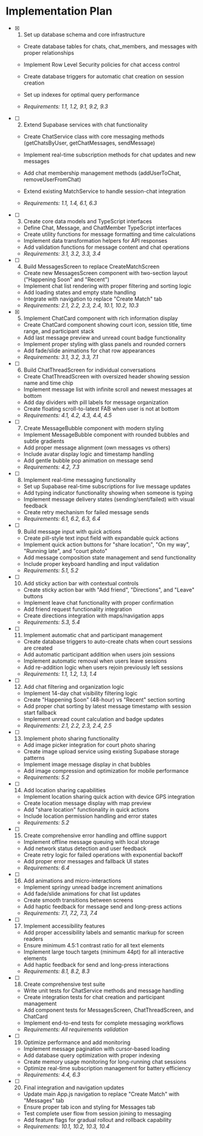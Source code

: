 # Implementation Plan

- [x] 1. Set up database schema and core infrastructure



  - Create database tables for chats, chat_members, and messages with proper relationships
  - Implement Row Level Security policies for chat access control
  - Create database triggers for automatic chat creation on session creation
  - Set up indexes for optimal query performance



  - _Requirements: 1.1, 1.2, 9.1, 9.2, 9.3_

- [ ] 2. Extend Supabase services with chat functionality
  - Create ChatService class with core messaging methods (getChatsByUser, getChatMessages, sendMessage)



  - Implement real-time subscription methods for chat updates and new messages
  - Add chat membership management methods (addUserToChat, removeUserFromChat)
  - Extend existing MatchService to handle session-chat integration
  - _Requirements: 1.1, 1.4, 6.1, 6.3_




- [ ] 3. Create core data models and TypeScript interfaces
  - Define Chat, Message, and ChatMember TypeScript interfaces
  - Create utility functions for message formatting and time calculations
  - Implement data transformation helpers for API responses
  - Add validation functions for message content and chat operations
  - _Requirements: 3.1, 3.2, 3.3, 3.4_

- [ ] 4. Build MessagesScreen to replace CreateMatchScreen
  - Create new MessagesScreen component with two-section layout ("Happening Soon" and "Recent")
  - Implement chat list rendering with proper filtering and sorting logic
  - Add loading states and empty state handling
  - Integrate with navigation to replace "Create Match" tab
  - _Requirements: 2.1, 2.2, 2.3, 2.4, 10.1, 10.2, 10.3_

- [x] 5. Implement ChatCard component with rich information display



  - Create ChatCard component showing court icon, session title, time range, and participant stack
  - Add last message preview and unread count badge functionality
  - Implement proper styling with glass panels and rounded corners
  - Add fade/slide animations for chat row appearances
  - _Requirements: 3.1, 3.2, 3.3, 7.1_

- [ ] 6. Build ChatThreadScreen for individual conversations
  - Create ChatThreadScreen with oversized header showing session name and time chip
  - Implement message list with infinite scroll and newest messages at bottom
  - Add day dividers with pill labels for message organization
  - Create floating scroll-to-latest FAB when user is not at bottom
  - _Requirements: 4.1, 4.2, 4.3, 4.4, 4.5_

- [ ] 7. Create MessageBubble component with modern styling
  - Implement MessageBubble component with rounded bubbles and subtle gradients
  - Add proper message alignment (own messages vs others)
  - Include avatar display logic and timestamp handling
  - Add gentle bubble pop animation on message send
  - _Requirements: 4.2, 7.3_

- [ ] 8. Implement real-time messaging functionality
  - Set up Supabase real-time subscriptions for live message updates
  - Add typing indicator functionality showing when someone is typing
  - Implement message delivery states (sending/sent/failed) with visual feedback
  - Create retry mechanism for failed message sends
  - _Requirements: 6.1, 6.2, 6.3, 6.4_

- [ ] 9. Build message input with quick actions
  - Create pill-style text input field with expandable quick actions
  - Implement quick action buttons for "share location", "On my way", "Running late", and "court photo"
  - Add message composition state management and send functionality
  - Include proper keyboard handling and input validation
  - _Requirements: 5.1, 5.2_

- [ ] 10. Add sticky action bar with contextual controls
  - Create sticky action bar with "Add friend", "Directions", and "Leave" buttons
  - Implement leave chat functionality with proper confirmation
  - Add friend request functionality integration
  - Create directions integration with maps/navigation apps
  - _Requirements: 5.3, 5.4_

- [ ] 11. Implement automatic chat and participant management
  - Create database triggers to auto-create chats when court sessions are created
  - Add automatic participant addition when users join sessions
  - Implement automatic removal when users leave sessions
  - Add re-addition logic when users rejoin previously left sessions
  - _Requirements: 1.1, 1.2, 1.3, 1.4_

- [ ] 12. Add chat filtering and organization logic
  - Implement 14-day chat visibility filtering logic
  - Create "Happening Soon" (48-hour) vs "Recent" section sorting
  - Add proper chat sorting by latest message timestamp with session start fallback
  - Implement unread count calculation and badge updates
  - _Requirements: 2.1, 2.2, 2.3, 2.4, 2.5_

- [ ] 13. Implement photo sharing functionality
  - Add image picker integration for court photo sharing
  - Create image upload service using existing Supabase storage patterns
  - Implement image message display in chat bubbles
  - Add image compression and optimization for mobile performance
  - _Requirements: 5.2_

- [ ] 14. Add location sharing capabilities
  - Implement location sharing quick action with device GPS integration
  - Create location message display with map preview
  - Add "share location" functionality in quick actions
  - Include location permission handling and error states
  - _Requirements: 5.2_

- [ ] 15. Create comprehensive error handling and offline support
  - Implement offline message queuing with local storage
  - Add network status detection and user feedback
  - Create retry logic for failed operations with exponential backoff
  - Add proper error messages and fallback UI states
  - _Requirements: 6.4_

- [ ] 16. Add animations and micro-interactions
  - Implement springy unread badge increment animations
  - Add fade/slide animations for chat list updates
  - Create smooth transitions between screens
  - Add haptic feedback for message send and long-press actions
  - _Requirements: 7.1, 7.2, 7.3, 7.4_

- [ ] 17. Implement accessibility features
  - Add proper accessibility labels and semantic markup for screen readers
  - Ensure minimum 4.5:1 contrast ratio for all text elements
  - Implement large touch targets (minimum 44pt) for all interactive elements
  - Add haptic feedback for send and long-press interactions
  - _Requirements: 8.1, 8.2, 8.3_

- [ ] 18. Create comprehensive test suite
  - Write unit tests for ChatService methods and message handling
  - Create integration tests for chat creation and participant management
  - Add component tests for MessagesScreen, ChatThreadScreen, and ChatCard
  - Implement end-to-end tests for complete messaging workflows
  - _Requirements: All requirements validation_

- [ ] 19. Optimize performance and add monitoring
  - Implement message pagination with cursor-based loading
  - Add database query optimization with proper indexing
  - Create memory usage monitoring for long-running chat sessions
  - Optimize real-time subscription management for battery efficiency
  - _Requirements: 4.4, 6.3_

- [ ] 20. Final integration and navigation updates
  - Update main App.js navigation to replace "Create Match" with "Messages" tab
  - Ensure proper tab icon and styling for Messages tab
  - Test complete user flow from session joining to messaging
  - Add feature flags for gradual rollout and rollback capability
  - _Requirements: 10.1, 10.2, 10.3, 10.4_